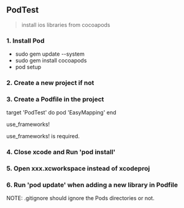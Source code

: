 ## PodTest

> install ios libraries from cocoapods

### 1. Install Pod

* sudo gem update --system
* sudo gem install cocoapods
* pod setup

### 2. Create a new project if not

### 3. Create a Podfile in the project

target 'PodTest' do
  pod 'EasyMapping'
end

use_frameworks!

use_frameworks! is required.


### 4. Close xcode and Run 'pod install'

### 5. Open xxx.xcworkspace instead of xcodeproj

### 6. Run 'pod update' when adding a new library in Podfile


NOTE: .gitignore should ignore the Pods directories or not.
